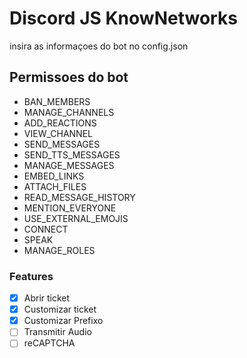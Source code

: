 # Discord JS KnowNetworks

 insira as informaçoes do bot no config.json

## **Permissoes do bot**
* BAN_MEMBERS
* MANAGE_CHANNELS
* ADD_REACTIONS
* VIEW_CHANNEL
* SEND_MESSAGES
* SEND_TTS_MESSAGES
* MANAGE_MESSAGES
* EMBED_LINKS
* ATTACH_FILES
* READ_MESSAGE_HISTORY
* MENTION_EVERYONE
* USE_EXTERNAL_EMOJIS
* CONNECT
* SPEAK
* MANAGE_ROLES

### Features

- [x] Abrir ticket
- [x] Customizar ticket
- [x] Customizar Prefixo 
- [ ] Transmitir Audio
- [ ] reCAPTCHA
